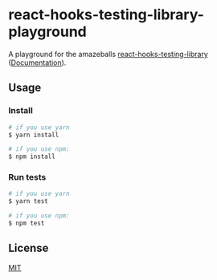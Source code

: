 # react-hooks-testing-library-playground

A playground for the amazeballs [react-hooks-testing-library](testing-library/react-hooks-testing-library) ([Documentation](https://react-hooks-testing-library.com)).

## Usage


### Install
```sh
# if you use yarn
$ yarn install

# if you use npm:
$ npm install
```

### Run tests
```sh
# if you use yarn
$ yarn test

# if you use npm:
$ npm test
```

## License

[MIT](https://opensource.org/licenses/MIT)